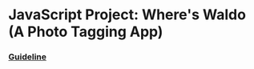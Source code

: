 # JavaScript Project: Where's Waldo (A Photo Tagging App)

### [Guideline](https://www.theodinproject.com/lessons/javascript-where-s-waldo-a-photo-tagging-app)
